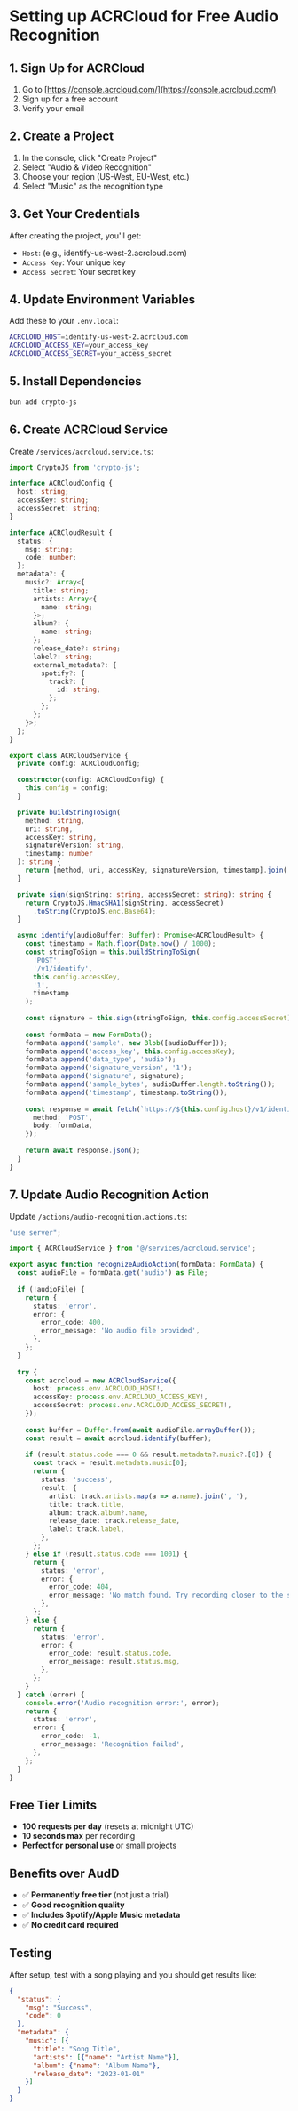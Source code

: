 # Setting up ACRCloud for Free Audio Recognition

## 1. Sign Up for ACRCloud

1. Go to [https://console.acrcloud.com/](https://console.acrcloud.com/)
2. Sign up for a free account
3. Verify your email

## 2. Create a Project

1. In the console, click "Create Project"
2. Select "Audio & Video Recognition"
3. Choose your region (US-West, EU-West, etc.)
4. Select "Music" as the recognition type

## 3. Get Your Credentials

After creating the project, you'll get:
- `Host`: (e.g., identify-us-west-2.acrcloud.com)
- `Access Key`: Your unique key
- `Access Secret`: Your secret key

## 4. Update Environment Variables

Add these to your `.env.local`:

```bash
ACRCLOUD_HOST=identify-us-west-2.acrcloud.com
ACRCLOUD_ACCESS_KEY=your_access_key
ACRCLOUD_ACCESS_SECRET=your_access_secret
```

## 5. Install Dependencies

```bash
bun add crypto-js
```

## 6. Create ACRCloud Service

Create `/services/acrcloud.service.ts`:

```typescript
import CryptoJS from 'crypto-js';

interface ACRCloudConfig {
  host: string;
  accessKey: string;
  accessSecret: string;
}

interface ACRCloudResult {
  status: {
    msg: string;
    code: number;
  };
  metadata?: {
    music?: Array<{
      title: string;
      artists: Array<{
        name: string;
      }>;
      album?: {
        name: string;
      };
      release_date?: string;
      label?: string;
      external_metadata?: {
        spotify?: {
          track?: {
            id: string;
          };
        };
      };
    }>;
  };
}

export class ACRCloudService {
  private config: ACRCloudConfig;

  constructor(config: ACRCloudConfig) {
    this.config = config;
  }

  private buildStringToSign(
    method: string,
    uri: string,
    accessKey: string,
    signatureVersion: string,
    timestamp: number
  ): string {
    return [method, uri, accessKey, signatureVersion, timestamp].join('\n');
  }

  private sign(signString: string, accessSecret: string): string {
    return CryptoJS.HmacSHA1(signString, accessSecret)
      .toString(CryptoJS.enc.Base64);
  }

  async identify(audioBuffer: Buffer): Promise<ACRCloudResult> {
    const timestamp = Math.floor(Date.now() / 1000);
    const stringToSign = this.buildStringToSign(
      'POST',
      '/v1/identify',
      this.config.accessKey,
      '1',
      timestamp
    );
    
    const signature = this.sign(stringToSign, this.config.accessSecret);
    
    const formData = new FormData();
    formData.append('sample', new Blob([audioBuffer]));
    formData.append('access_key', this.config.accessKey);
    formData.append('data_type', 'audio');
    formData.append('signature_version', '1');
    formData.append('signature', signature);
    formData.append('sample_bytes', audioBuffer.length.toString());
    formData.append('timestamp', timestamp.toString());
    
    const response = await fetch(`https://${this.config.host}/v1/identify`, {
      method: 'POST',
      body: formData,
    });
    
    return await response.json();
  }
}
```

## 7. Update Audio Recognition Action

Update `/actions/audio-recognition.actions.ts`:

```typescript
"use server";

import { ACRCloudService } from '@/services/acrcloud.service';

export async function recognizeAudioAction(formData: FormData) {
  const audioFile = formData.get('audio') as File;
  
  if (!audioFile) {
    return {
      status: 'error',
      error: {
        error_code: 400,
        error_message: 'No audio file provided',
      },
    };
  }
  
  try {
    const acrcloud = new ACRCloudService({
      host: process.env.ACRCLOUD_HOST!,
      accessKey: process.env.ACRCLOUD_ACCESS_KEY!,
      accessSecret: process.env.ACRCLOUD_ACCESS_SECRET!,
    });
    
    const buffer = Buffer.from(await audioFile.arrayBuffer());
    const result = await acrcloud.identify(buffer);
    
    if (result.status.code === 0 && result.metadata?.music?.[0]) {
      const track = result.metadata.music[0];
      return {
        status: 'success',
        result: {
          artist: track.artists.map(a => a.name).join(', '),
          title: track.title,
          album: track.album?.name,
          release_date: track.release_date,
          label: track.label,
        },
      };
    } else if (result.status.code === 1001) {
      return {
        status: 'error',
        error: {
          error_code: 404,
          error_message: 'No match found. Try recording closer to the speakers.',
        },
      };
    } else {
      return {
        status: 'error',
        error: {
          error_code: result.status.code,
          error_message: result.status.msg,
        },
      };
    }
  } catch (error) {
    console.error('Audio recognition error:', error);
    return {
      status: 'error',
      error: {
        error_code: -1,
        error_message: 'Recognition failed',
      },
    };
  }
}
```

## Free Tier Limits

- **100 requests per day** (resets at midnight UTC)
- **10 seconds max** per recording
- **Perfect for personal use** or small projects

## Benefits over AudD

- ✅ **Permanently free tier** (not just a trial)
- ✅ **Good recognition quality**
- ✅ **Includes Spotify/Apple Music metadata**
- ✅ **No credit card required**

## Testing

After setup, test with a song playing and you should get results like:

```json
{
  "status": {
    "msg": "Success",
    "code": 0
  },
  "metadata": {
    "music": [{
      "title": "Song Title",
      "artists": [{"name": "Artist Name"}],
      "album": {"name": "Album Name"},
      "release_date": "2023-01-01"
    }]
  }
}
```